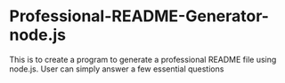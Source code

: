 # Professional-README-Generator-node.js
This is to create a program to generate a professional README file using node.js. User can simply answer a few essential questions  
